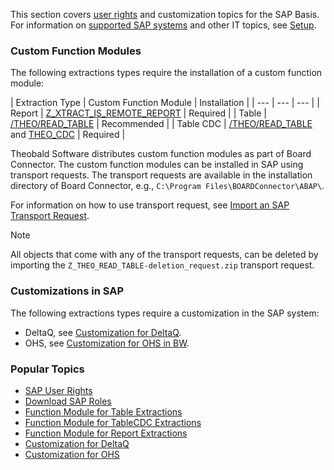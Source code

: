 This section covers [user rights](sap-authority-objects/) and customization topics for the SAP Basis.\
For information on [supported SAP systems](../setup/requirements/#supported-sap-systems-and-releases) and other IT topics, see [Setup](../setup/).

### Custom Function Modules

The following extractions types require the installation of a custom function module:

| Extraction Type | Custom Function Module | Installation | | --- | --- | --- | | Report | [Z_XTRACT_IS_REMOTE_REPORT](custom-function-module-for-reports/) | Required | | Table | [/THEO/READ_TABLE](custom-function-module-for-table-extraction/) | Recommended | | Table CDC | [/THEO/READ_TABLE](custom-function-module-for-table-extraction/) and [THEO_CDC](custom-function-module-for-tablecdc/) | Required |

Theobald Software distributes custom function modules as part of Board Connector. The custom function modules can be installed in SAP using transport requests. The transport requests are available in the installation directory of Board Connector, e.g., `C:\Program Files\BOARDConnector\ABAP\`.

For information on how to use transport request, see [Import an SAP Transport Request](/board-connector/knowledge-base/import-an-sap-transport-request).

Note

All objects that come with any of the transport requests, can be deleted by importing the `Z_THEO_READ_TABLE-deletion_request.zip` transport request.

### Customizations in SAP

The following extractions types require a customization in the SAP system:

- DeltaQ, see [Customization for DeltaQ](customization-for-deltaq/).
- OHS, see [Customization for OHS in BW](customization-for-ohs-in-bw/).

### Popular Topics

- [SAP User Rights](sap-authority-objects/)
- [Download SAP Roles](sap-authority-objects/#sap-authorization-profiles)
- [Function Module for Table Extractions](custom-function-module-for-table-extraction/)
- [Function Module for TableCDC Extractions](custom-function-module-for-tablecdc/)
- [Function Module for Report Extractions](custom-function-module-for-reports/)
- [Customization for DeltaQ](customization-for-deltaq/)
- [Customization for OHS](customization-for-ohs-in-bw/)
